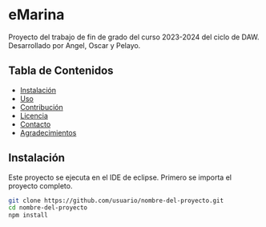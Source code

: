 # eMarina

Proyecto del trabajo de fin de grado del curso 2023-2024 del ciclo de DAW.
Desarrollado por Angel, Oscar y Pelayo.

## Tabla de Contenidos

- [Instalación](#instalación)
- [Uso](#uso)
- [Contribución](#contribución)
- [Licencia](#licencia)
- [Contacto](#contacto)
- [Agradecimientos](#agradecimientos)

## Instalación

Este proyecto se ejecuta en el IDE de eclipse.
Primero se importa el proyecto completo.

```bash
git clone https://github.com/usuario/nombre-del-proyecto.git
cd nombre-del-proyecto
npm install

